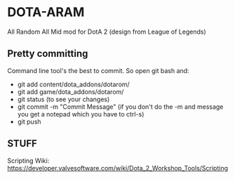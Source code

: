 # DOTA-ARAM
All Random All Mid mod for DotA 2 (design from League of Legends)

## Pretty committing
Command line tool's the best to commit. So open git bash and:
* git add content/dota_addons/dotarom/
* git add game/dota_addons/dotarom/
* git status (to see your changes)
* git commit -m "Commit Message" (if you don't do the -m and message you get a notepad which you have to ctrl-s)
* git push

## STUFF
Scripting Wiki: https://developer.valvesoftware.com/wiki/Dota_2_Workshop_Tools/Scripting

